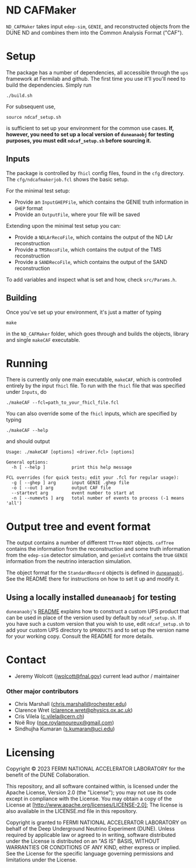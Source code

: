 # ND CAFMaker
`ND_CAFMaker` takes input `edep-sim`, `GENIE`, and reconstructed objects from the DUNE ND and combines them into the Common Analysis Format ("CAF").

# Setup
The package has a number of dependencies, all accessible through the `ups` framework at Fermilab and github. 
The first time you use it'll you'll need to build the dependencies.  Simply run
```
./build.sh
```

For subsequent use, 
```
source ndcaf_setup.sh
```
is sufficient to set up your environment for the common use cases.
**If, however, you need to set up a local version of `duneanaobj` for testing purposes, you must edit `ndcaf_setup.sh` before sourcing it.**

## Inputs
The package is controlled by `fhicl` config files, found in the `cfg` directory. The `cfg/ndcafmakerjob.fcl` shows the basic setup.

For the minimal test setup:
* Provide an `InputGHEPFile`, which contains the GENIE truth information in `GHEP` format
* Provide an `OutputFile`, where your file will be saved

Extending upon the minimal test setup you can:
* Provide a `NDLArRecoFile`, which contains the output of the ND LAr reconstruction
* Provide a `TMSRecoFile`, which contains the output of the TMS reconstruction
* Provide a `SANDRecoFile`, which contains the output of the SAND reconstruction

To add variables and inspect what is set and how, check `src/Params.h`.


## Building
Once you've set up your environment, it's just a matter of typing 
```
make
```
in the `ND_CAFMaker` folder, which goes through and builds the objects, library and single `makeCAF` executable.

# Running
There is currently only one main executable, `makeCAF`, which is controlled entirely by the input `fhicl` file. To run with the `fhicl` file that was specified under `Inputs`, do
```
./makeCAF --fcl=path_to_your_fhicl_file.fcl
```

You can also override some of the `fhicl` inputs, which are specified by typing 
```
./makeCAF --help
```
and should output
```
Usage: ./makeCAF [options] <driver.fcl> [options]

General options:
  -h [ --help ]          print this help message

FCL overrides (for quick tests; edit your .fcl for regular usage):
  -g [ --ghep ] arg      input GENIE .ghep file
  -o [ --out ] arg       output CAF file
  --startevt arg         event number to start at
  -n [ --numevts ] arg   total number of events to process (-1 means 'all')
```

# Output tree and event format

The output contains a number of different `TTree` `ROOT` objects. `cafTree` contains the information from the reconstruction and some truth information from the `edep-sim` detector simulation, and `genieEvt` contains the true `GENIE` information from the neutrino interaction simulation.

The object format for the `StandardRecord` objects is defined in [`duneanaobj`](https://github.com/DUNE/duneanaobj).
See the README there for instructions on how to set it up and modify it.

## Using a locally installed `duneanaobj` for testing

`duneanaobj`'s [README](https://github.com/DUNE/duneanaobj/blob/master/README.md) explains how to construct a custom UPS product that can be used in place of the version used by default by `ndcaf_setup.sh`.
If you have such a custom version that you wish to use, edit `ndcaf_setup.sh` to add your custom UPS directory to `$PRODUCTS` and to set up the version name for your working copy.
Consult the README for more details.

# Contact
* Jeremy Wolcott (jwolcott@fnal.gov) current lead author / maintainer

### Other major contributors
* Chris Marshall (chris.marshall@rochester.edu)
* Clarence Wret (clarence.wret@physics.ox.ac.uk)
* Cris Vilela (c.vilela@cern.ch)
* Noë Roy (noe.roylamoureux@gmail.com)
* Sindhujha Kumaran (s.kumaran@uci.edu)

# Licensing
Copyright © 2023 FERMI NATIONAL ACCELERATOR LABORATORY for the benefit
of the DUNE Collaboration.

This repository, and all software contained within, is licensed under
the Apache License, Version 2.0 (the "License"); you may not use its code
except in compliance with the License. You may obtain a copy of
the License at
     [http://www.apache.org/licenses/LICENSE-2.0];
The license is also available in the LICENSE.md file in this repository.

Copyright is granted to FERMI NATIONAL ACCELERATOR LABORATORY on behalf
of the Deep Underground Neutrino Experiment (DUNE). Unless required by
applicable law or agreed to in writing, software distributed under the
License is distributed on an "AS IS" BASIS, WITHOUT WARRANTIES OR
CONDITIONS OF ANY KIND, either express or implied. See the License for
the specific language governing permissions and limitations under the
License.
